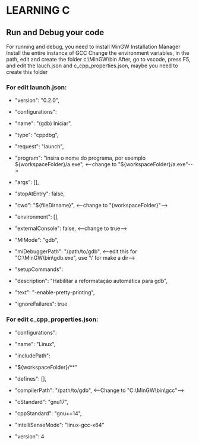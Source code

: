 

# LEARNING C

## Run and Debug your code

For running and debug, you need to install MinGW Installation Manager
Install the entire instance of GCC
Change the environment variables, in the path, edit and create the folder c:\MinGW\bin
After, go to vscode, press F5, and edit the lauch.json and c_cpp_properties.json, maybe you need to create this folder

### For edit launch.json:

<!--ts-->
* "version": "0.2.0",
* "configurations": 
* "name": "(gdb) Iniciar",
* "type": "cppdbg",
* "request": "launch",
* "program": "insira o nome do programa, por exemplo ${workspaceFolder}/a.exe", <--change to "${workspaceFolder}/a.exe"-->
* "args": [],
* "stopAtEntry": false,
* "cwd": "${fileDirname}", <--change to "{workspaceFolder}"-->
* "environment": [],
* "externalConsole": false, <--change to true-->
* "MIMode": "gdb",
* "miDebuggerPath": "/path/to/gdb", <--edit this for "C:\\MinGW\\bin\\gdb.exe", use '\\' for make a dir-->
* "setupCommands": 
                
* "description": "Habilitar a reformatação automática para gdb",
* "text": "-enable-pretty-printing",
* "ignoreFailures": true
                
### For edit c_cpp_properties.json:

* "configurations": 
        
* "name": "Linux",
* "includePath": 
* "${workspaceFolder}/**"

* "defines": [],
* "compilerPath": "/path/to/gdb", <--Change to "C:\\MinGW\\bin\\gcc"-->
* "cStandard": "gnu17",
* "cppStandard": "gnu++14",
* "intelliSenseMode": "linux-gcc-x64"
        
* "version": 4

<!--te-->




